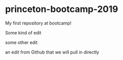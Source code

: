 # princeton-bootcamp-2019
My first repository at bootcamp!

Some kind of edit 

some other edit 

an edit from Github that we will pull in directly 
